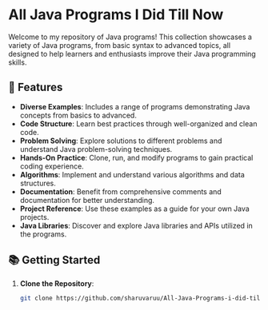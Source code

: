 # All Java Programs I Did Till Now

Welcome to my repository of Java programs! This collection showcases a variety of Java programs, from basic syntax to advanced topics, all designed to help learners and enthusiasts improve their Java programming skills.

## 🚀 Features

- **Diverse Examples**: Includes a range of programs demonstrating Java concepts from basics to advanced.
- **Code Structure**: Learn best practices through well-organized and clean code.
- **Problem Solving**: Explore solutions to different problems and understand Java problem-solving techniques.
- **Hands-On Practice**: Clone, run, and modify programs to gain practical coding experience.
- **Algorithms**: Implement and understand various algorithms and data structures.
- **Documentation**: Benefit from comprehensive comments and documentation for better understanding.
- **Project Reference**: Use these examples as a guide for your own Java projects.
- **Java Libraries**: Discover and explore Java libraries and APIs utilized in the programs.

## 📚 Getting Started

1. **Clone the Repository**: 
   ```bash
   git clone https://github.com/sharuvaruu/All-Java-Programs-i-did-till-now.git
